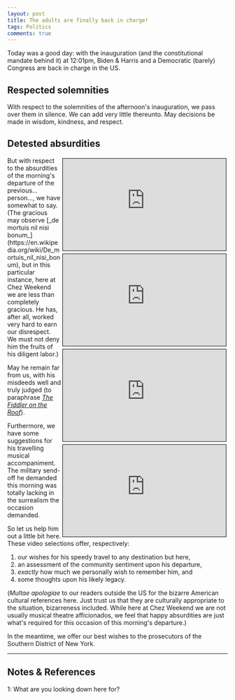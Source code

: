 ```yaml
---
layout: post
title: The adults are finally back in charge!
tags: Politics
comments: true
---
```


Today was a good day: with the inauguration (and the constitutional mandate behind it) at
12:01pm, Biden &amp; Harris and a Democratic (barely) Congress are back in charge in the US.  


## Respected solemnities  

With respect to the solemnities of the afternoon's inauguration, we pass over them in
silence.  We can add very little thereunto.  May decisions be made in wisdom, kindness,
and respect.  


## Detested absurdities  

<iframe width="373" height="210" src="https://www.youtube.com/embed/Q8Tiz6INF7I" allow="accelerometer; encrypted-media; gyroscope; picture-in-picture" allowfullscreen style="float: right; margin: 3px 3px 3px 3px; border: 1px solid #000000;"></iframe>
<iframe width="373" height="210" src="https://www.youtube.com/embed/kPIdRJlzERo" allow="accelerometer; encrypted-media; gyroscope; picture-in-picture" allowfullscreen style="float: right; margin: 3px 3px 3px 3px; border: 1px solid #000000;"></iframe>
<iframe width="373" height="210" src="https://www.youtube.com/embed/Zzu8ZxBHMWk" allow="accelerometer; encrypted-media; gyroscope; picture-in-picture" allowfullscreen style="float: right; margin: 3px 3px 3px 3px; border: 1px solid #000000;"></iframe>
<iframe width="373" height="210" src="https://www.youtube.com/embed/_TfcJ82FAhw" allow="accelerometer; encrypted-media; gyroscope; picture-in-picture" allowfullscreen style="float: right; margin: 3px 3px 3px 3px; border: 1px solid #000000;"></iframe>
But with respect to the absurdities of the morning's departure of the previous&hellip;
person&hellip;, we have somewhat to say.  (The gracious may observe 
[_de mortuis nil nisi bonum_](https://en.wikipedia.org/wiki/De_mortuis_nil_nisi_bonum),
but in this particular instance, here at Chez Weekend we are less than completely
gracious.  He has, after all, worked very hard to earn our disrespect.  We must not
deny him the fruits of his diligent labor.)  

May he remain far from us, with his misdeeds well and truly judged (to paraphrase
[_The Fiddler on the Roof_](https://www.moviequotedb.com/movies/fiddler-on-the-roof/quote_39604.html)).  

Furthermore, we have some suggestions for his travelling musical accompaniment.  The
military send-off he demanded this morning was totally lacking in the surrealism the
occasion demanded.  

So let us help him out a little bit here.  These video selections offer, respectively:  
1. our wishes for his speedy travel to any destination but here, 
2. an assessment of the community sentiment upon his departure, 
3. _exactly_ how much we personally wish to remember him, and 
4. some thoughts upon his likely legacy.  

(_Multae apologiae_ to our readers outside the US for the bizarre American cultural references
here.  Just trust us that they are culturally appropriate to the situation, bizarreness
included.  While here at Chez Weekend we are not usually musical theatre afficionados, we feel
that happy absurdities are just what's required for this occasion of this morning's departure.)  

In the meantime, we offer our best wishes to the prosecutors of the Southern District of 
New York.  

---

## Notes &amp; References  

<!--
<sup id="fn1a">[[1]](#fn1)</sup>
<a id="fn1">1</a>: [↩](#fn1a)  
-->

<a id="fn1">1</a>: What are you looking down here for?  
